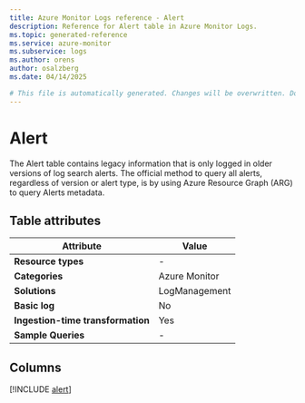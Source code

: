 ```yaml
---
title: Azure Monitor Logs reference - Alert
description: Reference for Alert table in Azure Monitor Logs.
ms.topic: generated-reference
ms.service: azure-monitor
ms.subservice: logs
ms.author: orens
author: osalzberg
ms.date: 04/14/2025

# This file is automatically generated. Changes will be overwritten. Do not change this file directly.
---
```


# Alert

The Alert table contains legacy information that is only logged in older versions of log search alerts. The official method to query all alerts, regardless of version or alert type, is by using Azure Resource Graph (ARG) to query Alerts metadata.


## Table attributes

|Attribute|Value|
|---|---|
|**Resource types**|-|
|**Categories**|Azure Monitor|
|**Solutions**| LogManagement|
|**Basic log**|No|
|**Ingestion-time transformation**|Yes|
|**Sample Queries**|-|



## Columns
  
[!INCLUDE [alert](~/reusable-content/ce-skilling/azure/includes/azure-monitor/reference/tables/alert-include.md)]
